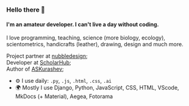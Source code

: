 ### Hello there 👋

#### I'm an amateur developer. I can't live a day without coding.

I love programming, teaching, science (more biology, ecology), scientometrics, handicrafts (leather), drawing, design and much more.

Project partner at [nubbledesign](https://nubbledesign.com);<br>
Developer at [ScholarHub](https://scholar-hub.org);<br>
Author of [ASKurashev](https://kurashev.com);<br>

- ⚙️ I use daily: `.py`, `.js`, `.html`, `.css`, `.ai`
- 🌍 Mostly I use Django, Python, JavaScript, CSS, HTML, VScode, MkDocs (+ Material), Aegea, Fotorama
